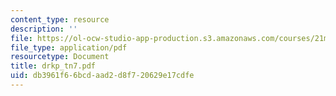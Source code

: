 ```yaml
---
content_type: resource
description: ''
file: https://ol-ocw-studio-app-production.s3.amazonaws.com/courses/21m-735-technical-design-scenery-mechanisms-and-special-effects-spring-2004/db3961f66bcdaad2d8f720629e17cdfe_drkp_tn7.pdf
file_type: application/pdf
resourcetype: Document
title: drkp_tn7.pdf
uid: db3961f6-6bcd-aad2-d8f7-20629e17cdfe
---
```

